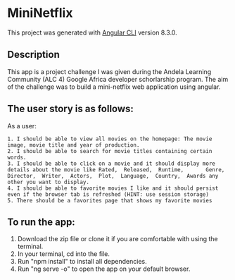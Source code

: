 # MiniNetflix


This project was generated with [Angular CLI](https://github.com/angular/angular-cli) version 8.3.0.

## Description

This app is a project challenge I was given during the Andela Learning Community (ALC 4) Google Africa developer schorlarship program. The aim of the challenge was to build a mini-netflix web application using angular.

## The user story is as follows:

As a user:

    1. I should be able to view all movies on the homepage: The movie image, movie title and year of production.
    2. I should be able to search for movie titles containing certain words.
    3. I should be able to click on a movie and it should display more details about the movie like Rated,  Released,  Runtime,       Genre,  Director,  Writer,  Actors,  Plot,  Language,  Country,  Awards any other you want to display.
    4. I should be able to favorite movies I like and it should persist even if the browser tab is refreshed (HINT: use session storage)
    5. There should be a favorites page that shows my favorite movies


## To run the app:
1. Download the zip file or clone it if you are comfortable with using the terminal.
2. In your terminal, cd into the file.
3. Run "npm install" to install all dependencies.
4. Run "ng serve -o" to open the app on your default browser.
